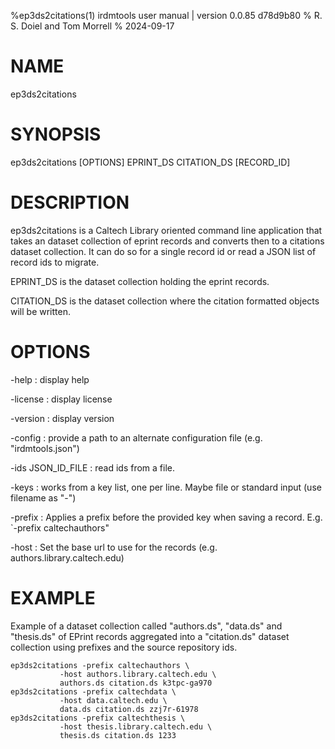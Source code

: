 %ep3ds2citations(1) irdmtools user manual | version 0.0.85 d78d9b80
% R. S. Doiel and Tom Morrell
% 2024-09-17

# NAME

ep3ds2citations

# SYNOPSIS

ep3ds2citations [OPTIONS] EPRINT_DS CITATION_DS [RECORD_ID]

# DESCRIPTION

ep3ds2citations is a Caltech Library oriented command line application
that takes an dataset collection of eprint records and converts then
to a citations dataset collection. It can do so for a single record id
or read a JSON list of record ids to migrate.

EPRINT_DS is the dataset collection holding the eprint records.

CITATION_DS is the dataset collection where the citation formatted
objects will be written.

# OPTIONS

-help
: display help

-license
: display license

-version
: display version

-config
: provide a path to an alternate configuration file (e.g. "irdmtools.json")

-ids JSON_ID_FILE
: read ids from a file.

-keys
: works from a key list, one per line. Maybe file or standard input (use filename as "-")

-prefix
: Applies a prefix before the provided key when saving a record. E.g. `-prefix caltechauthors"

-host
: Set the base url to use for the records (e.g. authors.library.caltech.edu)

# EXAMPLE

Example of a dataset collection called "authors.ds", "data.ds" and
"thesis.ds" of EPrint records aggregated into a "citation.ds" dataset
collection using prefixes and the source repository ids.

~~~shell
ep3ds2citations -prefix caltechauthors \
           -host authors.library.caltech.edu \
           authors.ds citation.ds k3tpc-ga970
ep3ds2citations -prefix caltechdata \
           -host data.caltech.edu \
           data.ds citation.ds zzj7r-61978
ep3ds2citations -prefix caltechthesis \
           -host thesis.library.caltech.edu \
           thesis.ds citation.ds 1233
~~~


